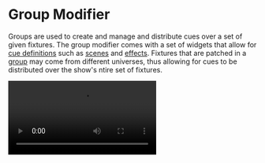 # Group Modifier

Groups are used to create and manage and distribute cues over a set of given fixtures. The group modifier comes with a set of widgets that allow for [cue definitions](#creating-cues) such as [scenes](#scenes) and [effects](#effects). Fixtures that are patched in a [group](/manual/interface/gropuppool) may come from different universes, thus allowing for cues to be distributed over the show's ntire set of fixtures. 

<Video src="/interface/modifier_group.webm"/>

## Group Settings

[Group settings](#group-settings) are very basic. They offer a way to visually differentiate one group from another by attributing it with a unique name and color.

<Video src="/interface/modifier_group_settings_widget.webm"/>


## Fixture Pool

Similarly to The [patch bay](/manual/interface/patchbay), the fixture pool widget holds a reference to the list of fixtures patched in a group. 

### Adding Fixtures

The add button allows for new fixtures to be added into the group's fixture list.

<img style="border-radius:5px" src="/interface/patch_bay_add_fixture.png" alt="patch bay" width="300"/>

### Selecting Fixtures

One or many fixtures may be selected for deletion. to do so, you may either hold the <kbd>`Ctrl`</kbd> key and select multiple individual list entries or start by clicking on the first list entry index to be selected and select a second entry while holding the <kbd>`Shift`</kbd> key, thus resulting in the selection of every fixture in between these two indices.

<Video src="/interface/modifier_universe_fixturepool_widget_select.webm"/>


### Filtering Fixtures

Once patched, group's fixtures may be filtered by inputing a search string within the Search Items textbox.

<Video src="/interface/modifier_universe_fixturepool_widget_filter.webm"/>


### Deleting Fixtures

You may delete every selected fixture from  a group by pressing the <kbd>`Del`</kbd> or <kbd>`Backspace`</kbd> key. You will then be prompted with a validation popup. Deleting a group's fixture will automatically remove the references to the specified fixture(s) instance(s) throughout the whole group.

<img style="border-radius:5px" src="/interface/patch_bay_delete_fixture.png" alt="delete fixture" width="400"/>

## Cue Pool

The [cue pool](#cue-pool) holds a reference to each individual cues that are part of a group. It provides users with a way to [create](#creating-cues), [edit](#editing-cues) and [trigger](#running-cues) cues. Cue pools can hold up to 120 unique cues.

<Video src="/interface/modifier_group_cuepool_widget.webm"/>


### Creating Cues

Cues can be created at will by double-clicking on a cuepool's empty slot, prompting the user with a cue creation popup.

<Video src="/interface/modifier_group_cuepool_popup_add.webm"/>
  
The cue creation popup allows for cue type selection ([scene](#scenes) or [effects](#effects)), as well as name definition and color attribution. While a cues' name and color may be modified later through the [cue settings](#cue-settings) widget, the cue's type cannot be modified. 


#### Scenes
Scenes are cues which allow the control of one or many fixture's channels by providing each with a set of preset values which will be set (gradually or not) on scene cue. For further information regarding scene definition and management please refer to the [creating scenes](/manual/workflow/creaing-scenes) workflow section.

#### Effects
Effect are cues which allow for parametric modulation of a fixture's channel over time. For further information regarding effect definition and management please refer to the [creating effects](/manual/workflow/creaing-effects) workflow section.

### Editing Cues

Cues can be selected for modification by clicking on a cue's footer section within the cuepool. You may also opt to both [run](#running-cues) and [select](#editing-cues) the cue for edit by clicking on a cue's body (cue section containing the cue type icon). cues may be reordered by dragging and dropping them in any of the cuepool's empty spot.

<Video src="/interface/modifier_group_cuepool_widget_edit.webm"/>


### Running Cues

A cue's running state may be toggled on or off by clicking its body (cue section containing the cue type icon). Once in running mode, tha cue's progress over time can be visualized within the cue's body. It's playing state is given by hovering the mouse cursor over the cue's body. The overview section of the cue pool allows for quick identification of running cues without the need for the container to be scrolled through. Playing cues can be easily identified thanks to their blinking animation.

<Video src="/interface/modifier_group_cuepool_widget_play.webm"/>

### Deleting Cues

A selected cue may be deleted by pressing the <kbd>`Del`</kbd> or <kbd>`Backspace`</kbd> key. You will then be prompted with a validation popup. Deleting a group's cue will automatically remove the references to the specified cue(s) instance(s) throughout the whole show.


## Cue Settings

Every cue type comes with a similar set of features that can be edited through the [cue settings](#cue-settings) widget. These features define the cue's triggering and playing behavior, both when manually played through the cuepool widget's [running cues](#running-cues) feature or automatically played in group [chases](/manual/modifier/chase/).

<Video src="/interface/modifier_group_cue-settings_widget.webm"/>

| Setting       | Description                                                                                                               |
| ------------- | ------------------------------------------------------------------------------------------------------------------------- |
| Name          | The cue's nickname                                                                                                        |
| Color         | The cue's associated color (purely aestethic)                                                                             |
| Loop Style    | The cue's looping style can either be single shot (triggered once) or loop (infinitely)                                   |
| Trigger Style | The cue's trigger style can either be temporary (button down) or toggle (click to toggle on/off)                          |
| Start         | Whether the cue's starting point should be relative from the current fixture channel values or absolute (start from zero) |
| Duration      | The cue's duration in [bars](https://en.wikipedia.org/wiki/Bar_(music))                                                   |

> **Note**: A scene's looping style will cannot be defined to other than single shot.

## Scene Widgets

Scene cues can be edited and manipulated through the scene-specific widgets listed below.

- [Fade Editor](#fade-editor)
- [Scene Fixtures](#scene-fixtures)
- [Fixture Channels](#scene-fixture-channels)
- [Color Picker](#color-picker)
- [Pan & Tilt](#pan--tilt)

### Fade Editor

Fade editor is a **scene-specific** widget. It allows to define a scene's fade-in/out easing function. It is based around the [Bézier curve](https://en.wikipedia.org/wiki/B%C3%A9zier_curve) which allows for both starndard and custom easing function definition.

<Video src="/interface/modifier_group_fade-editor_widget.webm"/>

> **Note:** Manipulating control point values manually, either through the `CP?X/Y` or the curve editor will automatically set the selected preset to "custom".

#### Presets

Presets can be used in order to define a scene's fade-in/out easing functions presets. For further information regarding easing functions you may have a look at https://easings.net/.

| Setting     | Description                                                                                                               |
| ----------- | ------------------------------------------------------------------------------------------------------------------------- |
| Custom      | Control points are user-defined                                                                                           |
| Linear      | The cue's associated color (purely aestethic)                                                                             |
| Ease        | The cue's looping style can either be single shot (triggered once) or loop (infinitely)                                   |
| Ease In     | The cue's trigger style can either be temporary (button down) or toggle (click to toggle on/off)                          |
| Ease In Out | Whether the cue's starting point should be relative from the current fixture channel values or absolute (start from zero) |

#### Control Points

In order to define custom easing function, you may either opt to drag the control points `CP1` and `CP2` around or finely define their position values from the `CP?X` and `CP?Y` inputs. Modifying `CP1`'s value will affect the lower section of the curve while manipulating `CP2` will affect its higher section. for further information regarding Bézier curve and the definition of its control points, you may have a look at https://cubic-bezier.com/

### Scene Fixtures and channels

Scene Fixtures and channels are scene-specific widgets. they allows for fixtures to be picked in order to display and set their channel values. While single fixtures can be selected, a set of multiple fixtures may be seleted for edition by holding the <kbd>`Ctrl`</kbd> or <kbd>`Shift`</kbd> key. When multiple fixtures are selected, the modifications applied to the channels through the [Fixture Channels](#scene-fixture-channels), [Color Picker](#color-picker) and [pan & tilt](#pan--tilt) widgets will be applied to each individual fixture taht is part of the selection list. Thus allowing for quick scene definitions. The values that are set through the **Channels** widget will be the fixture(s)'s end values once the scene is triggered.

<Video src="/interface/modifier_group_fixture-channels_widget.webm"/>


::: info Note: 
When multiple fixtures are selected, channels displayed within the [Fixture Channels](#scene-fixture-channels) widget is union of each fixture's  channels. In case of union, the values applied to channels that are specific to a fixture will only be applied to that fixture.
|           | Channel List                              |
| --------- | ----------------------------------------- |
| Fixture 1 | `Pan`, `Tilt`, `R`,`G`,`B`,`Zoom`         |
| Fixture 2 | `Pan`, `Tilt`, `R`,`G`,`B`,`Focus`        |
| Both      | `Pan`, `Tilt`, `R`,`G`,`B`,`Zoom`,`Focus` |
:::

::: warning
In order to be selected for scene modulation, a fixture's channel must be defined as active in the scene by toggling the checkbox under its fader as active. When multiple fixtures are selected, toggling on/off a channel from the channel widget will toggle on/off channel activity of each fixtures that are currently being selected;
:::


### Color Picker

The color picker widget can be used to manipulate a fixture's [color intensity channels](#supported-channel-types). Color systems can differ from one fixture to another (RGB, CMY, HSV...). To ease color manipulation, the chosen color value is automatically converted to match the fixture's color system. Similarly to the channels widget, the color picker widget may be used in to set the color value of **one or multiple** selected fixtures at a time.

<Video src="/interface/modifier_universe_colorpicker_widget.webm" style="margin-bottom:16px;"/>


#### Modes
For ease of use, the GUI responsible for color transformation is based around the [HSB/HSL color system](https://en.wikipedia.org/wiki/HSL_and_HSV). Hue can be selected by dragging the cursor around the perimeter of the wheel. Saturation value is relative to the radius value between the wheel's center and it's edge.

Color values can also be inputed manually through the widget's input. You may opt to switch between different color systems in order to manually input the color of your choice. The color value wil automatically converted to be interpreted correctly by the selected fixture.

### Pan & Tilt

A fixture's Pan and Tilt values may be adjusted manually by using the [Pan & Tilt](#pan--tilt) widget. Similarly to the channels widget, the pan & tilt widget may be used in to set the color value of **one or multiple** selected fixtures at a time.

<Video src="/interface/modifier_universe_pantilt_widget.webm" style="margin-bottom:16px;"/>

#### Fine Adjustments

When enabled, the "Set fine channels" feature allows for Pan & Tilt fine tuning. Fine pan and tilt values may be finely adjusted through a range of 255 values for each actual step.

::: warning
Fine channel adjustment will only be applied to fixtures which come with fine Pan & Tilt channels.
:::

## Effect Widgets

Effect cues can be edited and manipulated through the effect-specific widgets listed below.

- [Modulated Channels](#modulated-channels)
- [Channel Fixtures Activity](#channel-fixtures-activity)
- [Effect Tool](#effect-tool)

### Modulated Channels

Modulated channels are effect channels that are bound to a waveform which will rule the channel's value over time. While every type of channel could virtually be modulated, restricting modulation to a narrower list of logically modular channels makes more sense. In this sense, ASLS Studio offers a limited, yet broad list of modular channels and introduces modulation presets for each of these channels.

| Channel Type         | Description                 | Supported | Notes                      |
| -------------------- | --------------------------- | :-------: | -------------------------- |
| Shutter Strobe       | Shutter strobe              |     ✅     |                            |
| Intensity            | Dimmer/Brightness           |     ✅     |                            |
| Color Intensity      | Color Channel Intensity     |     ✅     | Supported: **R,G,B,C,M,Y** |
| Pan                  | Pan                         |     ✅     |                            |
| Tilt                 | Tilt                        |     ✅     |                            |
| Wheel Slot           | Wheel selection             |     ⬜️     |                            |
| Wheel SlotRotation   | Full wheel roration         |     ⬜️     |                            |
| Wheel Rotation       | Wheel slot rotation         |     ⬜️     |                            |
| Focus                | Focus distance              |     ✅     |                            |
| Zoom                 | Zoom / Beam angle           |     ✅     |                            |
| Iris                 | Iris  Opening               |     ⬜️     |                            |
| Frost                | Frosting                    |     ⬜️     |                            |
| Prism                | Prism selection             |     ⬜️     |                            |
| Prism Rotation       | Prism rotation speed        |     ⬜️     |                            |
| Blade Insertion      | blade selection / insertion |     ⬜️     |                            |
| Blade SystemRotation | blade rotation selection    |     ⬜️     |                            |

#### Adding Modulated Channels

New modular effect channel can be created by click on the widget's `ADD` button. A popup containing a list of modular channels and presets will be displayed. 

<img style="border-radius:5px" src="/interface/group-pool_modulate-channels_new.png" alt="add modulateed channel button" width="300"/>


> **Note:** Selecting an item from the list will either create and associate a new modular channel to the effect or assign the preset values to channels that may already be existing.


#### Selecting Modulated Channels
#### Removing Modulated Channels

A modular channel can be removed by hitting the the <kbd>`Del`</kbd> or <kbd>`Backspace`</kbd> key once it has been selected. You will then be prompted with a validation popup. Deleting an effect's modular channel will automatically remove the references to the specified modular channel instance(s) throughout the whole effect cue.

### Channel Fixtures Activity

By default, every fixture that is part of a group is added to the list of active fixtures which channels will be affected by the modulated channels associated to an effect. Fixtures can be ommited from each individual modular channel's fixture activity list by toggleing off the fixture's activity checkbox within the channel fixture activity list widget. Running order of fixture can also be rearranged by dragging and dropping fixtures list items around. 

### Effect Tool

The effect tool is used to configure a selected modular channel's waveform and fixture phase distribution. It helps configure and visualise the modulation that will actually be applied to the seleted channel.

<Video src="/interface/modifier_group_effect-tool_widget.webm"/>

This widget is highly configurable and comes with many features:

| Feature     | Description                                                                       |
| ----------- | --------------------------------------------------------------------------------- |
| Waveform    | Waveform type (`SINE`,`TRIANGLE`,`SQUARE`)                                        |
| Min         | Waveform's minimum value                                                          |
| Max         | Waveform's maximum value                                                          |
| Freq        | Waveform frequency between 0 and 10Hz                                             |
| Phase       | Waveform phase shift                                                              |
| Direction   | Direction of the channel animation (`Left To Right`,`Right To Left`,`Symetrical`) |
| Phase Start | Phase shift value of the first fixture in the activity group                      |
| Phase Stop  | Phase shift value of the last fixture in the activity group                       |

> **Note:** Phase shifting for fixture that are in between the start/stop interval is automatically calculated to be spread around evenly between the whole channel's active fixtures.